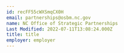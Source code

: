 ```yaml
---
id: recFF55cWXSmqCX0H
email: partnerships@osbm.nc.gov
name: NC Office of Strategic Partnerships
Last Modified: 2022-07-11T13:08:24.000Z
title: title
employer: employer
---
```

